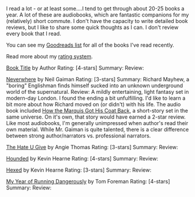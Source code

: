 I read a lot - or at least some....I tend to get through about 20-25 books a year. A lot of these are audiobooks, which are fantastic companions for my (relatively) short commute. I don't have the capacity to write detailed book reviews, but I like to share some quick thoughts as I can. I don't review every book that I read. 

You can see my [Goodreads list](https://www.goodreads.com/review/list/10301638-mark?shelf=read) for all of the books I've read recently.

Read more about my [rating system](TBD).


[Book Title](TBD) by Author
Rating: [4-stars]
Summary: 
Review: 

[Neverwhere](https://www.goodreads.com/book/show/14497.Neverwhere) by Neil Gaiman
Rating: [3-stars]
Summary: Richard Mayhew, a "boring" Englishman finds himself sucked into an unknown underground world of the supernatural.
Review: A mildly entertaining, light fantasy set in modern-day London. I found the ending a bit unfulfilling. I'd like to learn a bit more about how Richard moved on (or didn't) with his life. The audio book included [How the Marquis Got His Coat Back](https://www.goodreads.com/book/show/26699591-how-the-marquis-got-his-coat-back), a short-story set in the same universe. On it's own, that story would have earned a 2-star review. Like most audiobooks, I'm generally unimpressed when author's read their own material. While Mr. Gaiman is quite talented, there is a clear difference between strong author/narrators vs. professional narrators.

[The Hate U Give](https://www.goodreads.com/book/show/32075671-the-hate-u-give) by Angie Thomas
Rating: [3-stars]
Summary: 
Review: 

[Hounded](https://www.goodreads.com/book/show/9533378-hounded) by Kevin Hearne
Rating: [4-stars]
Summary: 
Review: 

[Hexed](https://www.goodreads.com/book/show/9595650-hexed) by Kevin Hearne
Rating: [3-stars]
Summary: 
Review: 

[My Year of Running Dangerously](https://www.goodreads.com/book/show/24612100-my-year-of-running-dangerously) by Tom Foreman
Rating: [4-stars]
Summary: 
Review: 


